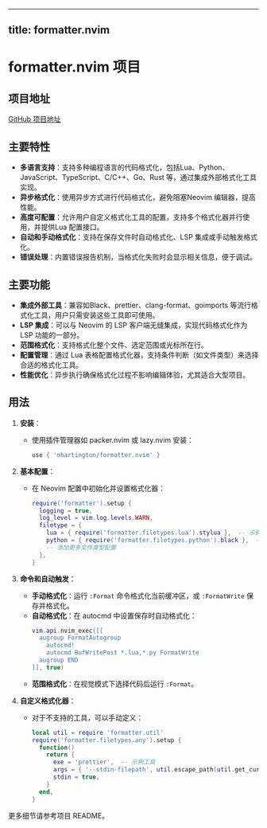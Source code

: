 
---
title: formatter.nvim
---

# formatter.nvim 项目

## 项目地址
[GitHub 项目地址](https://github.com/mhartington/formatter.nvim)

## 主要特性
- **多语言支持**：支持多种编程语言的代码格式化，包括Lua、Python、JavaScript、TypeScript、C/C++、Go、Rust 等，通过集成外部格式化工具实现。
- **异步格式化**：使用异步方式进行代码格式化，避免阻塞Neovim 编辑器，提高性能。
- **高度可配置**：允许用户自定义格式化工具的配置，支持多个格式化器并行使用，并提供Lua 配置接口。
- **自动和手动格式化**：支持在保存文件时自动格式化、LSP 集成或手动触发格式化。
- **错误处理**：内置错误报告机制，当格式化失败时会显示相关信息，便于调试。

## 主要功能
- **集成外部工具**：兼容如Black、prettier、clang-format、goimports 等流行格式化工具，用户只需安装这些工具即可使用。
- **LSP 集成**：可以与 Neovim 的 LSP 客户端无缝集成，实现代码格式化作为 LSP 功能的一部分。
- **范围格式化**：支持格式化整个文件、选定范围或光标所在行。
- **配置管理**：通过 Lua 表格配置格式化器，支持条件判断（如文件类型）来选择合适的格式化工具。
- **性能优化**：异步执行确保格式化过程不影响编辑体验，尤其适合大型项目。

## 用法
1. **安装**：
   - 使用插件管理器如 packer.nvim 或 lazy.nvim 安装：
     ```lua
     use { 'mhartington/formatter.nvim' }
     ```

2. **基本配置**：
   - 在 Neovim 配置中初始化并设置格式化器：
     ```lua
     require('formatter').setup {
       logging = true,
       log_level = vim.log.levels.WARN,
       filetype = {
         lua = { require('formatter.filetypes.lua').stylua },  -- 示例：使用 stylua 格式化 Lua
         python = { require('formatter.filetypes.python').black },  -- 示例：使用 black 格式化 Python
         -- 添加更多文件类型配置
       },
     }
     ```

3. **命令和自动触发**：
   - **手动格式化**：运行 `:Format` 命令格式化当前缓冲区，或 `:FormatWrite` 保存并格式化。
   - **自动格式化**：在 autocmd 中设置保存时自动格式化：
     ```lua
     vim.api.nvim_exec([[
       augroup FormatAutogroup
         autocmd!
         autocmd BufWritePost *.lua,*.py FormatWrite
       augroup END
     ]], true)
     ```
   - **范围格式化**：在视觉模式下选择代码后运行 `:Format`。

4. **自定义格式化器**：
   - 对于不支持的工具，可以手动定义：
     ```lua
     local util = require 'formatter.util'
     require('formatter.filetypes.any').setup {
       function()
         return {
           exe = 'prettier',  -- 示例工具
           args = { '--stdin-filepath', util.escape_path(util.get_current_buffer_file_path()) },
           stdin = true,
         }
       end,
     }
     ```

更多细节请参考项目 README。